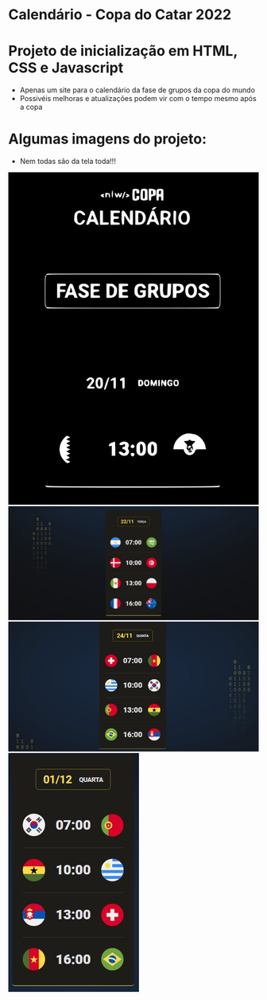 # Calendário - Copa do Catar 2022

# Projeto de inicialização em HTML, CSS e Javascript
- Apenas um site para o calendário da fase de grupos da copa do mundo
- Possivéis melhoras e atualizações podem vir com o tempo mesmo após a copa

# Algumas imagens do projeto:
- Nem todas são da tela toda!!!

![exemplo](./amostra1.svg)
![exemplo](./assets/amostra2.JPG)
![exemplo](./assets/amostra3.JPG)
![exemplo](./assets/amostra4.JPG)


